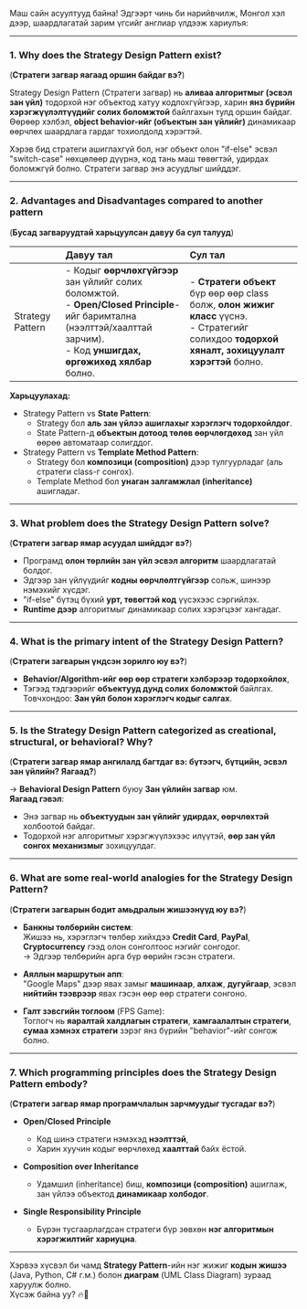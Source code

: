 Маш сайн асуултууд байна! Эдгээрт чинь би нарийвчилж, Монгол хэл дээр, шаардлагатай зарим үгсийг англиар үлдээж хариулъя:

---

### 1. **Why does the Strategy Design Pattern exist?**  
(**Стратеги загвар яагаад оршин байдаг вэ?**)

Strategy Design Pattern (Стратеги загвар) нь **аливаа алгоритмыг (эсвэл зан үйл)** тодорхой нэг объектод хатуу кодлохгүйгээр, харин **янз бүрийн хэрэгжүүлэлтүүдийг солих боломжтой** байлгахын тулд оршин байдаг.  
Өөрөөр хэлбэл, **object behavior-ийг (объектын зан үйлийг)** динамикаар өөрчлөх шаардлага гардаг тохиолдолд хэрэгтэй.  

Хэрэв бид стратеги ашиглахгүй бол, нэг объект олон "if-else" эсвэл "switch-case" нөхцөлөөр дүүрнэ, код тань маш төвөгтэй, удирдах боломжгүй болно. Стратеги загвар энэ асуудлыг шийддэг.

---

### 2. **Advantages and Disadvantages compared to another pattern**  
(**Бусад загваруудтай харьцуулсан давуу ба сул талууд**)

| | **Давуу тал** | **Сул тал** |
|:---|:---|:---|
| Strategy Pattern | - Кодыг **өөрчлөхгүйгээр** зан үйлийг солих боломжтой. <br> - **Open/Closed Principle**-ийг баримтална (нээлттэй/хаалттай зарчим).<br> - Код **уншигдах, өргөжихөд хялбар** болно. | - **Стратеги объект** бүр өөр өөр class болж, **олон жижиг класс** үүснэ.<br> - Стратегийг солихдоо **тодорхой хяналт, зохицуулалт хэрэгтэй** болно. |

**Харьцуулахад:**  
- Strategy Pattern vs **State Pattern**:  
  - Strategy бол **аль зан үйлээ ашиглахыг хэрэглэгч тодорхойлдог**.  
  - State Pattern-д **объектын дотоод төлөв өөрчлөгдөхөд** зан үйл өөрөө автоматаар солигддог.  
- Strategy Pattern vs **Template Method Pattern**:  
  - Strategy бол **композици (composition)** дээр тулгуурладаг (аль стратеги class-г сонгох).  
  - Template Method бол **унаган залгамжлал (inheritance)** ашигладаг.

---

### 3. **What problem does the Strategy Design Pattern solve?**  
(**Стратеги загвар ямар асуудал шийддэг вэ?**)

- Програмд **олон төрлийн зан үйл эсвэл алгоритм** шаардлагатай болдог.
- Эдгээр зан үйлүүдийг **кодны өөрчлөлтгүйгээр** сольж, шинээр нэмэхийг хүсдэг.
- "if-else" бүтэц бүхий **урт, төвөгтэй код** үүсэхээс сэргийлэх.
- **Runtime дээр** алгоритмыг динамикаар солих хэрэгцээг хангадаг.

---

### 4. **What is the primary intent of the Strategy Design Pattern?**  
(**Стратеги загварын үндсэн зорилго юу вэ?**)

- **Behavior/Algorithm-ийг өөр өөр стратеги хэлбэрээр тодорхойлох**,  
- Тэгээд тэдгээрийг **объектууд дунд солих боломжтой** байлгах.  
Товчхондоо: **Зан үйл болон хэрэглэгч кодыг салгах**.

---

### 5. **Is the Strategy Design Pattern categorized as creational, structural, or behavioral? Why?**  
(**Стратеги загвар ямар ангилалд багтдаг вэ: бүтээгч, бүтцийн, эсвэл зан үйлийн? Яагаад?**)

→ **Behavioral Design Pattern** буюу **Зан үйлийн загвар** юм.  
**Яагаад гэвэл**:
- Энэ загвар нь **объектуудын зан үйлийг удирдах, өөрчлөхтэй** холбоотой байдаг.
- Тодорхой нэг алгоритмыг хэрэгжүүлэхээс илүүтэй, **өөр зан үйл сонгох механизмыг** зохицуулдаг.

---

### 6. **What are some real-world analogies for the Strategy Design Pattern?**  
(**Стратеги загварын бодит амьдралын жишээнүүд юу вэ?**)

- **Банкны төлбөрийн систем**:  
  Жишээ нь, хэрэглэгч төлбөр хийхдээ **Credit Card**, **PayPal**, **Cryptocurrency** гээд олон сонголтоос нэгийг сонгодог.  
  → Эдгээр төлбөрийн арга бүр өөрийн гэсэн стратеги.

- **Аяллын маршрутын апп**:  
  "Google Maps" дээр явах замыг **машинаар**, **алхаж**, **дугуйгаар**, эсвэл **нийтийн тээврээр** явах гэсэн өөр өөр стратеги сонгоно.

- **Галт зэвсгийн тоглоом** (FPS Game):  
  Тоглогч нь **яаралтай халдлагын стратеги**, **хамгаалалтын стратеги**, **сумаа хэмнэх стратеги** зэрэг янз бүрийн "behavior"-ийг сонгож болно.

---

### 7. **Which programming principles does the Strategy Design Pattern embody?**  
(**Стратеги загвар ямар програмчлалын зарчмуудыг тусгадаг вэ?**)

- **Open/Closed Principle**  
  - Код шинэ стратеги нэмэхэд **нээлттэй**,  
  - Харин хуучин кодыг өөрчлөхөд **хаалттай** байх ёстой.

- **Composition over Inheritance**  
  - Удамшил (inheritance) биш, **композици (composition)** ашиглаж, зан үйлээ объектод **динамикаар холбодог**.

- **Single Responsibility Principle**  
  - Бүрэн тусгаарлагдсан стратеги бүр зөвхөн **нэг алгоритмын хэрэгжилтийг хариуцна**.

---

Хэрвээ хүсвэл би чамд **Strategy Pattern**-ийн нэг жижиг **кодын жишээ** (Java, Python, C# г.м.) болон **диаграм** (UML Class Diagram) зураад харуулж болно.  
Хүсэж байна уу? 🔥🎯